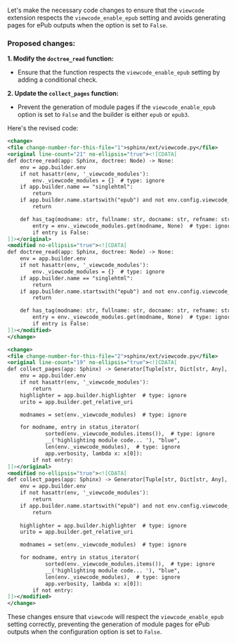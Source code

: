 Let's make the necessary code changes to ensure that the `viewcode` extension respects the `viewcode_enable_epub` setting and avoids generating pages for ePub outputs when the option is set to `False`.

### Proposed changes:

**1. Modify the `doctree_read` function:**
- Ensure that the function respects the `viewcode_enable_epub` setting by adding a conditional check.

**2. Update the `collect_pages` function:**
- Prevent the generation of module pages if the `viewcode_enable_epub` option is set to `False` and the builder is either `epub` or `epub3`.

Here's the revised code:

```xml
<change>
<file change-number-for-this-file="1">sphinx/ext/viewcode.py</file>
<original line-count="21" no-ellipsis="true"><![CDATA[
def doctree_read(app: Sphinx, doctree: Node) -> None:
    env = app.builder.env
    if not hasattr(env, '_viewcode_modules'):
        env._viewcode_modules = {}  # type: ignore
    if app.builder.name == "singlehtml":
        return
    if app.builder.name.startswith("epub") and not env.config.viewcode_enable_epub:
        return

    def has_tag(modname: str, fullname: str, docname: str, refname: str) -> bool:
        entry = env._viewcode_modules.get(modname, None)  # type: ignore
        if entry is False:
]]></original>
<modified no-ellipsis="true"><![CDATA[
def doctree_read(app: Sphinx, doctree: Node) -> None:
    env = app.builder.env
    if not hasattr(env, '_viewcode_modules'):
        env._viewcode_modules = {}  # type: ignore
    if app.builder.name == "singlehtml":
        return
    if app.builder.name.startswith("epub") and not env.config.viewcode_enable_epub:
        return

    def has_tag(modname: str, fullname: str, docname: str, refname: str) -> bool:
        entry = env._viewcode_modules.get(modname, None)  # type: ignore
        if entry is False:
]]></modified>
</change>

<change>
<file change-number-for-this-file="2">sphinx/ext/viewcode.py</file>
<original line-count="19" no-ellipsis="true"><![CDATA[
def collect_pages(app: Sphinx) -> Generator[Tuple[str, Dict[str, Any], str], None, None]:
    env = app.builder.env
    if not hasattr(env, '_viewcode_modules'):
        return
    highlighter = app.builder.highlighter  # type: ignore
    urito = app.builder.get_relative_uri

    modnames = set(env._viewcode_modules)  # type: ignore

    for modname, entry in status_iterator(
            sorted(env._viewcode_modules.items()),  # type: ignore
            __('highlighting module code... '), "blue",
            len(env._viewcode_modules),  # type: ignore
            app.verbosity, lambda x: x[0]):
        if not entry:
]]></original>
<modified no-ellipsis="true"><![CDATA[
def collect_pages(app: Sphinx) -> Generator[Tuple[str, Dict[str, Any], str], None, None]:
    env = app.builder.env
    if not hasattr(env, '_viewcode_modules'):
        return
    if app.builder.name.startswith("epub") and not env.config.viewcode_enable_epub:
        return
        
    highlighter = app.builder.highlighter  # type: ignore
    urito = app.builder.get_relative_uri

    modnames = set(env._viewcode_modules)  # type: ignore

    for modname, entry in status_iterator(
            sorted(env._viewcode_modules.items()),  # type: ignore
            __('highlighting module code... '), "blue",
            len(env._viewcode_modules),  # type: ignore
            app.verbosity, lambda x: x[0]):
        if not entry:
]]></modified>
</change>
```

These changes ensure that `viewcode` will respect the `viewcode_enable_epub` setting correctly, preventing the generation of module pages for ePub outputs when the configuration option is set to `False`.